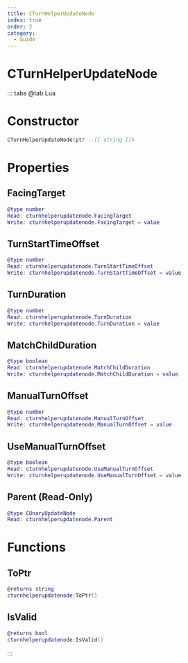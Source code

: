 ```yaml
---
title: CTurnHelperUpdateNode
index: true
order: 2
category:
  - Guide
---
```


# CTurnHelperUpdateNode

::: tabs
@tab Lua
# Constructor
```lua
CTurnHelperUpdateNode(ptr --[[ string ]])
```
# Properties
## FacingTarget 
```lua
@type number
Read: cturnhelperupdatenode.FacingTarget
Write: cturnhelperupdatenode.FacingTarget = value
```
## TurnStartTimeOffset 
```lua
@type number
Read: cturnhelperupdatenode.TurnStartTimeOffset
Write: cturnhelperupdatenode.TurnStartTimeOffset = value
```
## TurnDuration 
```lua
@type number
Read: cturnhelperupdatenode.TurnDuration
Write: cturnhelperupdatenode.TurnDuration = value
```
## MatchChildDuration 
```lua
@type boolean
Read: cturnhelperupdatenode.MatchChildDuration
Write: cturnhelperupdatenode.MatchChildDuration = value
```
## ManualTurnOffset 
```lua
@type number
Read: cturnhelperupdatenode.ManualTurnOffset
Write: cturnhelperupdatenode.ManualTurnOffset = value
```
## UseManualTurnOffset 
```lua
@type boolean
Read: cturnhelperupdatenode.UseManualTurnOffset
Write: cturnhelperupdatenode.UseManualTurnOffset = value
```
## Parent (Read-Only)
```lua
@type CUnaryUpdateNode
Read: cturnhelperupdatenode.Parent
```
# Functions
## ToPtr
```lua
@returns string
cturnhelperupdatenode:ToPtr()
```
## IsValid
```lua
@returns bool
cturnhelperupdatenode:IsValid()
```

:::